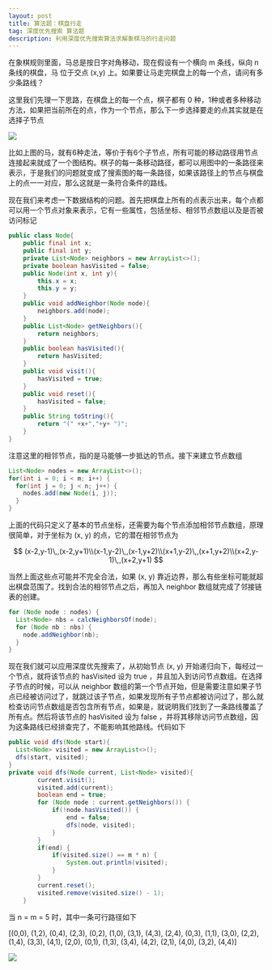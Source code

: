 ```yaml
---
layout: post
title: 算法题：棋盘行走
tag: 深度优先搜索 算法题
description: 利用深度优先搜索算法求解象棋马的行走问题
---
```


在象棋规则里面，马总是按日字对角移动，现在假设有一个横向 m 条线，纵向 n 条线的棋盘，马
位于交点 (x,y) 上。如果要让马走完棋盘上的每一个点，请问有多少条路线？

这里我们先理一下思路，在棋盘上的每一个点，棋子都有 0 种，1种或者多种移动方法，如果把当前所在的点，作为一个节点，那么下一步选择要走的点其实就是在选择子节点

![](walk-node.png)

比如上图的马，就有6种走法，等价于有6个子节点，所有可能的移动路径用节点连接起来就成了一个图结构。棋子的每一条移动路径，都可以用图中的一条路径来表示，于是我们的问题就变成了搜索图的每一条路径，如果该路径上的节点与棋盘上的点一一对应，那么这就是一条符合条件的路线。

现在我们来考虑一下数据结构的问题。首先把棋盘上所有的点表示出来，每个点都可以用一个节点对象来表示，它有一些属性，包括坐标、相邻节点数组以及是否被访问标记

```java
public class Node{
    public final int x;
    public final int y;
    private List<Node> neighbors = new ArrayList<>();
    private boolean hasVisited = false;
    public Node(int x, int y){
        this.x = x;
        this.y = y;
    }
    public void addNeighbor(Node node){
        neighbors.add(node);
    }
    public List<Node> getNeighbors(){
        return neighbors;
    }
    public boolean hasVisited(){
        return hasVisited;
    }
    public void visit(){
        hasVisited = true;
    }
    public void reset(){
        hasVisited = false;
    }
    public String toString(){
        return "(" +x+","+y+ ")";
    }
}
```

注意这里的相邻节点，指的是马能够一步抵达的节点。接下来建立节点数组

```java
List<Node> nodes = new ArrayList<>();
for(int i = 0; i < m; i++) {
  for(int j = 0; j < n; j++) {
    nodes.add(new Node(i, j));
  }
}
```

上面的代码只定义了基本的节点坐标，还需要为每个节点添加相邻节点数组，原理很简单，对于坐标为 (x, y) 的点，它的潜在相邻节点为

$$
(x-2,y-1)\,,(x-2,y+1)\\(x-1,y-2)\,,(x-1,y+2)\\(x+1,y-2)\,,(x+1,y+2)\\(x+2,y-1)\,,(x+2,y+1)
$$

当然上面这些点可能并不完全合法，如果 (x, y) 靠近边界，那么有些坐标可能就超出棋盘范围了。找到合法的相邻节点之后，再加入 neighbor 数组就完成了邻接链表的创建。

```java
for (Node node : nodes) {
  List<Node> nbs = calcNeighborsOf(node);
  for (Node nb : nbs) {
    node.addNeighbor(nb);
  }
}
```

现在我们就可以应用深度优先搜索了，从初始节点 (x, y) 开始递归向下，每经过一个节点，就将该节点的 hasVisited 设为 true ，并且加入到访问节点数组。在选择子节点的时候，可以从 neighbor 数组的第一个节点开始，但是需要注意如果子节点已经被访问过了，就跳过该子节点，如果发现所有子节点都被访问过了，那么就检查访问节点数组是否包含所有节点，如果是，就说明我们找到了一条路线覆盖了所有点。然后将该节点的 hasVisited 设为 false ，并将其移除访问节点数组，因为这条路线已经排查完了，不能影响其他路线。代码如下

```java
public void dfs(Node start){
  List<Node> visited = new ArrayList<>();
  dfs(start, visited);
}
private void dfs(Node current, List<Node> visited){
        current.visit();
        visited.add(current);
        boolean end = true;
        for (Node node : current.getNeighbors()) {
            if(!node.hasVisited()) {
                end = false;
                dfs(node, visited);
            }
        }
        if(end) {
            if(visited.size() == m * n) {
                System.out.println(visited);
            }
        }
        current.reset();
        visited.remove(visited.size() - 1);
    }
```

当 n = m = 5 时，其中一条可行路径如下

[(0,0), (1,2), (0,4), (2,3), (0,2), (1,0), (3,1), (4,3), (2,4), (0,3), (1,1), (3,0), (2,2), (1,4), (3,3), (4,1), (2,0), (0,1), (1,3), (3,4), (4,2), (2,1), (4,0), (3,2), (4,4)]

![](route.png)
